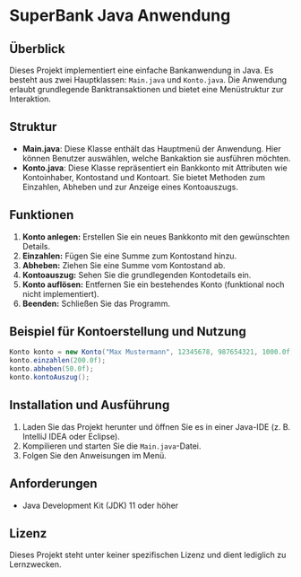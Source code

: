 # SuperBank Java Anwendung

## Überblick
Dieses Projekt implementiert eine einfache Bankanwendung in Java. Es besteht aus zwei Hauptklassen: `Main.java` und `Konto.java`. Die Anwendung erlaubt grundlegende Banktransaktionen und bietet eine Menüstruktur zur Interaktion.

## Struktur
- **Main.java**: Diese Klasse enthält das Hauptmenü der Anwendung. Hier können Benutzer auswählen, welche Bankaktion sie ausführen möchten.
- **Konto.java**: Diese Klasse repräsentiert ein Bankkonto mit Attributen wie Kontoinhaber, Kontostand und Kontoart. Sie bietet Methoden zum Einzahlen, Abheben und zur Anzeige eines Kontoauszugs.

## Funktionen
1. **Konto anlegen:** Erstellen Sie ein neues Bankkonto mit den gewünschten Details.
2. **Einzahlen:** Fügen Sie eine Summe zum Kontostand hinzu.
3. **Abheben:** Ziehen Sie eine Summe vom Kontostand ab.
4. **Kontoauszug:** Sehen Sie die grundlegenden Kontodetails ein.
5. **Konto auflösen:** Entfernen Sie ein bestehendes Konto (funktional noch nicht implementiert).
6. **Beenden:** Schließen Sie das Programm.

## Beispiel für Kontoerstellung und Nutzung
```java
Konto konto = new Konto("Max Mustermann", 12345678, 987654321, 1000.0f, 5.0f, 500.0f, "Girokonto");
konto.einzahlen(200.0f);
konto.abheben(50.0f);
konto.kontoAuszug();
```

## Installation und Ausführung
1. Laden Sie das Projekt herunter und öffnen Sie es in einer Java-IDE (z. B. IntelliJ IDEA oder Eclipse).
2. Kompilieren und starten Sie die `Main.java`-Datei.
3. Folgen Sie den Anweisungen im Menü.

## Anforderungen
- Java Development Kit (JDK) 11 oder höher

## Lizenz
Dieses Projekt steht unter keiner spezifischen Lizenz und dient lediglich zu Lernzwecken.
